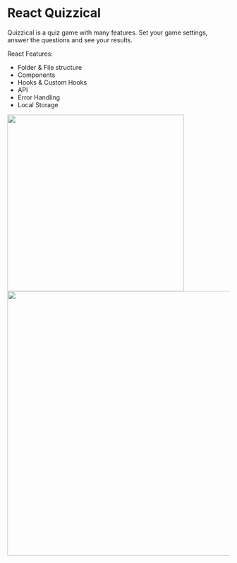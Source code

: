 # React Quizzical
Quizzical is a quiz game with many features. Set your game settings, answer the questions and see your results. 

React Features: 
* Folder & File structure
* Components
* Hooks & Custom Hooks
* API
* Error Handling
* Local Storage

<img width="400" src="https://user-images.githubusercontent.com/113149328/221540944-664693cd-d3bb-4aca-927a-3c49cb3debe5.png">  <img width="600" src="https://user-images.githubusercontent.com/113149328/221539389-f026aa68-d10a-499b-996b-340f3c9dec84.png">

